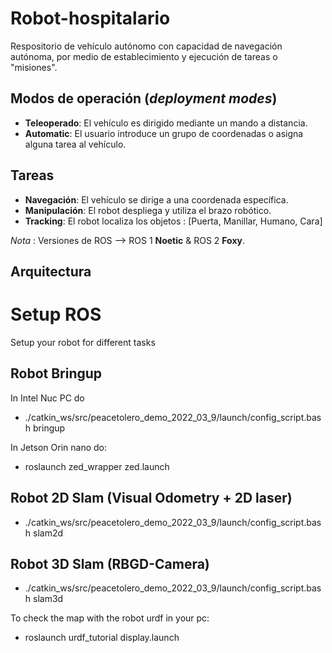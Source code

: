 # Robot-hospitalario
Respositorio de vehículo autónomo con capacidad de navegación autónoma, por medio de establecimiento y ejecución de tareas o "misiones".

## Modos de operación (_deployment modes_)

* **Teleoperado**: El vehículo es dirigido mediante un mando a distancia.
* **Automatic**: El usuario introduce un grupo de coordenadas o asigna alguna tarea al vehículo.

## Tareas 

* **Navegación**: El vehículo se dirige a una coordenada específica.
* **Manipulación**: El robot despliega y utiliza el brazo robótico.
* **Tracking**: El robot localiza los objetos : [Puerta, Manillar, Humano, Cara]

_Nota_ : Versiones de ROS --> ROS 1 **Noetic** & ROS 2 **Foxy**.

## Arquitectura

# Setup ROS
Setup your robot for different tasks

## Robot Bringup
In Intel Nuc PC do
* ./catkin_ws/src/peacetolero_demo_2022_03_9/launch/config_script.bash bringup

In Jetson Orin nano do:
* roslaunch zed_wrapper zed.launch

## Robot 2D Slam (Visual Odometry + 2D laser)
* ./catkin_ws/src/peacetolero_demo_2022_03_9/launch/config_script.bash slam2d

## Robot 3D Slam (RBGD-Camera)
* ./catkin_ws/src/peacetolero_demo_2022_03_9/launch/config_script.bash slam3d

To check the map with the robot urdf in your pc:
* roslaunch urdf_tutorial display.launch




